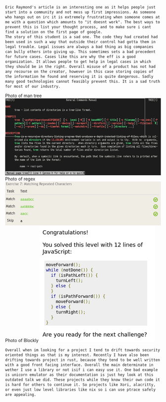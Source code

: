 	Eric Raymond's article is an interesting one as it helps people just start into a community and not mess up first impressions. As someone who hangs out on irc it is extremely frustrating when someone comes at me with a question which amounts to "it doesnt work". The best ways to prevent this is list your thought process, and to make sure i cant find a solution on the first page of google.
	The story of this student is a sad one. The code they had created had been used in such a way that outside their control had gotta them in legal trouble. Legal issues are always a bad thing as big companies can bully others into giving up. This sometimes sets a bad precedent for future cases. Cases like this are why the eff is a good organization. It allows people to get help in legal cases in which they should be in the right. Overall misuse of a product has not had any recourse on the creator, however in this case storing copies of the information he found and reserving it is quite dangerous. Sadly many good technologies cannot feasibly prevent this. It is a sad truth for most of our industry.
Photo of man tree ![tree](images/tree.png)
Photo of regex ![regex](images/regex.png)
Photo of Blockly ![blockly](images/blockly.png)

	Overall when im looking for a project I tend to drift towards security oriented things as that is my interest. Recently I have also been drifting towards project in rust, because they tend to be well written with a good front facing interface. Overall the main determinate in wether I use a library or not isif i can easy use it. One bad example is unicorn emulator as their documentation is just hey look at this outdated talk we did. These projects while they know their own code it is hard for others to continue it. So projects like Xori, alacritty, or even just low level libraries like nix so i can use ptrace safely are appealing.  
